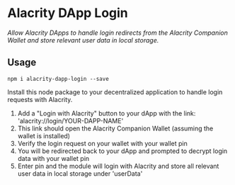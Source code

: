 # Alacrity DApp Login

*Allow Alacrity DApps to handle login redirects from the Alacrity Companion Wallet and store relevant user data in local storage.*

## Usage 

    npm i alacrity-dapp-login --save

Install this node package to your decentralized application to handle login requests with Alacrity.

1. Add a "Login with Alacrity" button to your dApp with the link: 'alacrity://login/YOUR-DAPP-NAME'
2. This link should open the Alacrity Companion Wallet (assuming the wallet is installed)
3. Verify the login request on your wallet with your wallet pin
4. You will be redirected back to your dApp and prompted to decrypt login data with your wallet pin
5. Enter pin and the module will login with Alacrity and store all relevant user data in local storage under 'userData'
